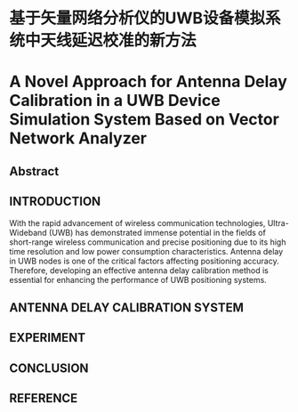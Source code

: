 # 基于矢量网络分析仪的UWB设备模拟系统中天线延迟校准的新方法

# A Novel Approach for Antenna Delay Calibration in a UWB Device Simulation System Based on Vector Network Analyzer

## Abstract

## INTRODUCTION

With the rapid advancement of wireless communication technologies, Ultra-Wideband (UWB) has demonstrated immense potential in the fields of short-range wireless communication and precise positioning due to its high time resolution and low power consumption characteristics. Antenna delay in UWB nodes is one of the critical factors affecting positioning accuracy. Therefore, developing an effective antenna delay calibration method is essential for enhancing the performance of UWB positioning systems.



## ANTENNA DELAY CALIBRATION SYSTEM



## EXPERIMENT



## CONCLUSION

## REFERENCE



